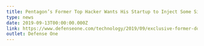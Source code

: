 ```yaml
---
title: Pentagon’s Former Top Hacker Wants His Startup to Inject Some Silicon Valley into the Defense Industry
type: news
date: 2019-09-13T00:00:00.000Z
link: https://www.defenseone.com/technology/2019/09/exclusive-former-dod-hacker-chief-wants-make-defense-software-delightful-use/159861/
outlet: Defense One
---
```

